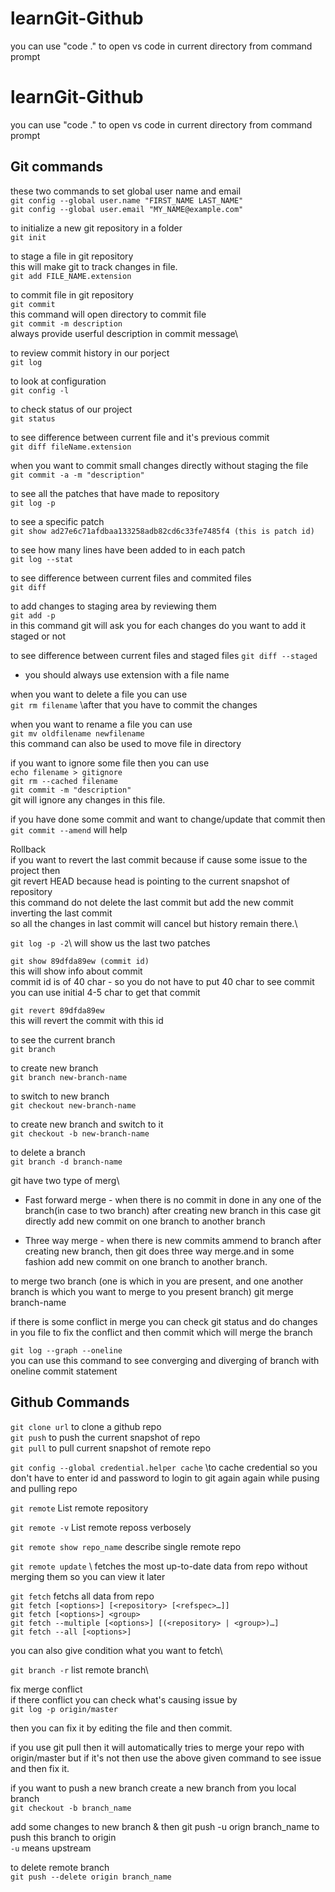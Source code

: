 # learnGit-Github
you can use "code ." to open vs code in current directory from command prompt

# learnGit-Github
you can use "code ." to open vs code in current directory from command prompt

## Git commands
these two commands to set global user name and email\
`git config --global user.name "FIRST_NAME LAST_NAME"`\
`git config --global user.email "MY_NAME@example.com"`

to initialize a new git repository in a folder\
`git init`

to stage a file in git repository\
this will make git to track changes in file.\
`git add FILE_NAME.extension`

to commit file in git repository\
`git commit` \
this command will open directory to commit file\
`git commit -m description`\
always provide userful description in commit message\

to review commit history in our porject\
`git log`

to look at configuration\
`git config -l`

to check status of our project\
`git status`

to see difference between current file and it's previous commit\
`git diff fileName.extension`

when you want to commit small changes directly without staging the file\
`git commit -a -m "description"`

to see all the patches that have made to repository\
`git log -p`

to see a specific patch\
`git show ad27e6c71afdbaa133258adb82cd6c33fe7485f4 (this is patch id)`

to see how many lines have been added to in each patch\
`git log --stat`

to see difference between current files and commited files\
`git diff`

to add changes to staging area by reviewing them\
`git add -p`\
in this command git will ask you for each changes do you want to add it staged or not

to see difference between current files and staged files
`git diff --staged`

* you should always use extension with a file name

when you want to delete a file you can use\
`git rm filename` \after that you have to commit the changes

when you want to rename a file you can use\
`git mv oldfilename newfilename`\
this command can also be used to move file in directory

if you want to ignore some file then you can use\
`echo filename > gitignore`\
`git rm --cached filename`\
`git commit -m "description"`\
git will ignore any changes in this file.

if you have done some commit and want to change/update that commit then\
`git commit --amend` will help

Rollback\
if you want to revert the last commit because if cause some issue to the project then\
git revert HEAD  because head is pointing to the current snapshot of repository\
this command do not delete the last commit but add the new commit inverting the last commit\
so all the changes in last commit will cancel but history remain there.\

`git log -p -2`\ will show us the last two patches

`git show 89dfda89ew (commit id)`\
this will show info about commit\
commit id is of 40 char - so you do not have to put 40 char to see commit\
you can use initial 4-5 char to get that commit

`git revert 89dfda89ew`\
this will revert the commit with this id


to see the current branch\
`git branch`

to create new branch\
`git branch new-branch-name`

to switch to new branch\
`git checkout new-branch-name`

to create new branch and switch to it\
`git checkout -b new-branch-name`

to delete a branch\
`git branch -d branch-name`

git have two type of merg\
* Fast forward merge -  when there is no commit in done in any one of the branch(in case to two branch) after creating new branch in this case git directly add new commit on one branch to another branch

* Three way merge - when there is new commits ammend to branch after creating new branch, then git does three way merge.and in some fashion add new commit on one branch to another branch.

to merge two branch (one is which in you are present, and one another branch is which you want to merge to you present branch)
git merge branch-name

if there is some conflict in merge you can check git status
and do changes in you file to fix the conflict and then commit
which will merge the branch

`git log --graph --oneline`\
you can use this command to see converging and diverging of branch
with oneline commit statement

## Github Commands 
`git clone url`  to clone a github repo\
`git push`  to push the current snapshot of repo\
`git pull` to pull current snapshot of remote repo

`git config --global credential.helper cache` \to cache credential so you don't
have to enter id and password to login to git again again while pusing and pulling repo


`git remote`  List remote repository

`git remote -v`  List remote reposs  verbosely

`git remote show repo_name`  describe single remote repo

`git remote update` \ fetches the most up-to-date data from repo without merging them
so you can view it later

`git fetch` fetchs all data from repo\
`git fetch [<options>] [<repository> [<refspec>…​]]`\
`git fetch [<options>] <group>`\
`git fetch --multiple [<options>] [(<repository> | <group>)…​]`\
`git fetch --all [<options>]`

you can also give condition what you want to fetch\

`git branch -r` list remote branch\


fix merge conflict\
if there conflict you can check what's causing issue by \
`git log -p origin/master`

then you can fix it by editing the file and then commit.

if you use
git pull  then it will automatically tries to merge your repo with origin/master
but if it's not then use the above given command to see issue and then fix it.

if you want to push a new branch
create a new branch from you local branch\
`git checkout -b branch_name`

add some changes to new branch & then
git push -u orign branch_name to push this branch to origin \
`-u` means upstream

to delete remote branch\
`git push --delete origin branch_name`
